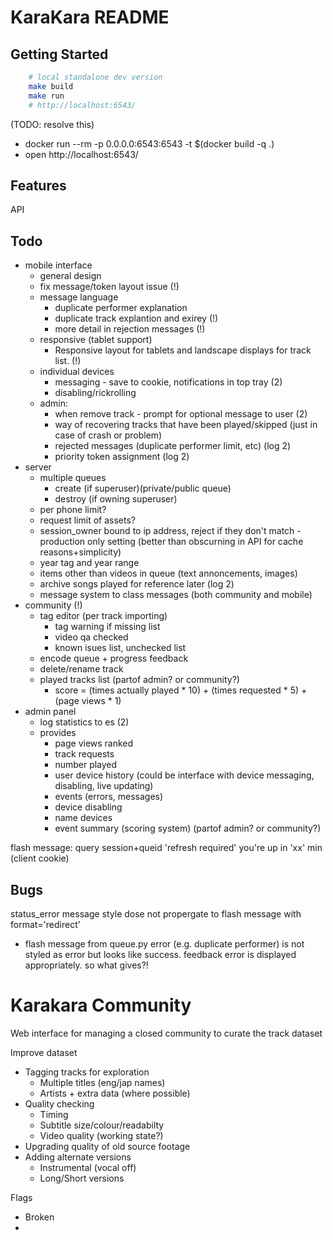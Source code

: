 KaraKara README
===============

Getting Started
---------------

```bash
    # local standalone dev version
    make build
    make run
    # http://localhost:6543/
```
(TODO: resolve this)
* docker run --rm -p 0.0.0.0:6543:6543 -t $(docker build -q .)
* open http://localhost:6543/


Features
--------

API


Todo
----

* mobile interface
  * general design
  * fix message/token layout issue (!)
  * message language
    * duplicate performer explanation
    * duplicate track explantion and exirey (!)
    * more detail in rejection messages (!)
  * responsive (tablet support)
    * Responsive layout for tablets and landscape displays for track list. (!)
  * individual devices
    * messaging - save to cookie, notifications in top tray (2)
    * disabling/rickrolling
  * admin:
    * when remove track - prompt for optional message to user (2)
    * way of recovering tracks that have been played/skipped (just in case of crash or problem)
    * rejected messages (duplicate performer limit, etc) (log 2)
    * priority token assignment (log 2)
* server
  * multiple queues
    * create (if superuser)(private/public queue)
    * destroy (if owning superuser)
  * per phone limit?
  * request limit of assets?
  * session_owner bound to ip address, reject if they don't match - production only setting (better than obscurning in API for cache reasons+simplicity)
  * year tag and year range
  * items other than videos in queue (text annoncements, images)
  * archive songs played for reference later (log 2)
  * message system to class messages (both community and mobile)
* community (!)
  * tag editor (per track importing)
    * tag warning if missing list
    * video qa checked
    * known isues list, unchecked list
  * encode queue + progress feedback
  * delete/rename track
  * played tracks list (partof admin? or community?)
    * score = (times actually played * 10) + (times requested * 5) + (page views * 1)
* admin panel
  * log statistics to es (2)
  * provides
    * page views ranked
    * track requests
    * number played
    * user device history (could be interface with device messaging, disabling, live updating)
    * events (errors, messages)
    * device disabling
    * name devices
    * event summary (scoring system) (partof admin? or community?)


flash message:
  query session+queid 'refresh required'
  you're up in 'xx' min (client cookie)


Bugs
----


status_error message style dose not propergate to flash message with format='redirect'
 - flash message from queue.py error (e.g. duplicate performer) is not styled as error but looks like success. feedback error is displayed appropriately. so what gives?!



Karakara Community
==================

Web interface for managing a closed community to curate the track dataset

Improve dataset
  * Tagging tracks for exploration
    * Multiple titles (eng/jap names)
    * Artists + extra data (where possible)
  * Quality checking
    * Timing
    * Subtitle size/colour/readabilty
    * Video quality (working state?)
  * Upgrading quality of old source footage
  * Adding alternate versions
    * Instrumental (vocal off)
    * Long/Short versions


Flags
 * Broken
 *
